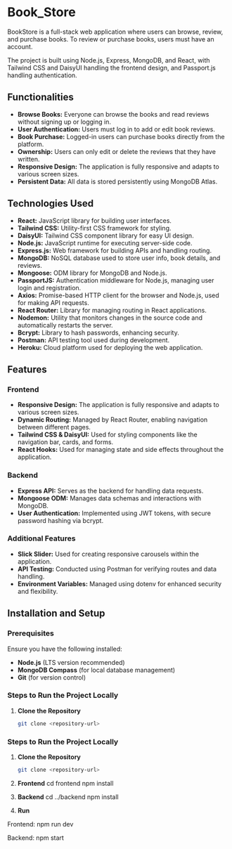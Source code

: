 # Book_Store


BookStore is a full-stack web application where users can browse, review, and purchase books. To review or purchase books, users must have an account.

The project is built using Node.js, Express, MongoDB, and React, with Tailwind CSS and DaisyUI handling the frontend design, and Passport.js handling authentication.

## Functionalities

- **Browse Books:** Everyone can browse the books and read reviews without signing up or logging in.
- **User Authentication:** Users must log in to add or edit book reviews.
- **Book Purchase:** Logged-in users can purchase books directly from the platform.
- **Ownership:** Users can only edit or delete the reviews that they have written.
- **Responsive Design:** The application is fully responsive and adapts to various screen sizes.
- **Persistent Data:** All data is stored persistently using MongoDB Atlas.

## Technologies Used

- **React:** JavaScript library for building user interfaces.
- **Tailwind CSS:** Utility-first CSS framework for styling.
- **DaisyUI:** Tailwind CSS component library for easy UI design.
- **Node.js:** JavaScript runtime for executing server-side code.
- **Express.js:** Web framework for building APIs and handling routing.
- **MongoDB:** NoSQL database used to store user info, book details, and reviews.
- **Mongoose:** ODM library for MongoDB and Node.js.
- **PassportJS:** Authentication middleware for Node.js, managing user login and registration.
- **Axios:** Promise-based HTTP client for the browser and Node.js, used for making API requests.
- **React Router:** Library for managing routing in React applications.
- **Nodemon:** Utility that monitors changes in the source code and automatically restarts the server.
- **Bcrypt:** Library to hash passwords, enhancing security.
- **Postman:** API testing tool used during development.
- **Heroku:** Cloud platform used for deploying the web application.

## Features

### Frontend
- **Responsive Design:** The application is fully responsive and adapts to various screen sizes.
- **Dynamic Routing:** Managed by React Router, enabling navigation between different pages.
- **Tailwind CSS & DaisyUI:** Used for styling components like the navigation bar, cards, and forms.
- **React Hooks:** Used for managing state and side effects throughout the application.

### Backend
- **Express API:** Serves as the backend for handling data requests.
- **Mongoose ODM:** Manages data schemas and interactions with MongoDB.
- **User Authentication:** Implemented using JWT tokens, with secure password hashing via bcrypt.

### Additional Features
- **Slick Slider:** Used for creating responsive carousels within the application.
- **API Testing:** Conducted using Postman for verifying routes and data handling.
- **Environment Variables:** Managed using dotenv for enhanced security and flexibility.

## Installation and Setup

### Prerequisites

Ensure you have the following installed:

- **Node.js** (LTS version recommended)
- **MongoDB Compass** (for local database management)
- **Git** (for version control)

### Steps to Run the Project Locally

1. **Clone the Repository**
   ```bash
   git clone <repository-url>


### Steps to Run the Project Locally

1. **Clone the Repository**

   ```bash
   git clone <repository-url>

2. **Frontend**
cd frontend
npm install

3. **Backend**
cd ../backend
npm install

4. **Run**
   
Frontend: npm run dev

Backend: npm start


